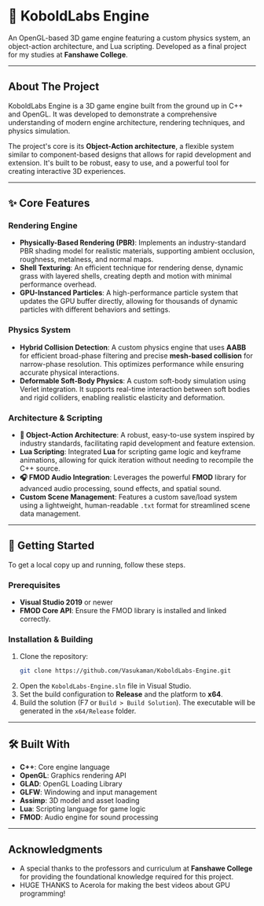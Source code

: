# 🐺 KoboldLabs Engine

An OpenGL-based 3D game engine featuring a custom physics system, an object-action architecture, and Lua scripting. Developed as a final project for my studies at **Fanshawe College**.

-----

## About The Project

KoboldLabs Engine is a 3D game engine built from the ground up in C++ and OpenGL. It was developed to demonstrate a comprehensive understanding of modern engine architecture, rendering techniques, and physics simulation.

The project's core is its **Object-Action architecture**, a flexible system similar to component-based designs that allows for rapid development and extension. It's built to be robust, easy to use, and a powerful tool for creating interactive 3D experiences.

-----

## ✨ Core Features

### Rendering Engine

  * **Physically-Based Rendering (PBR)**: Implements an industry-standard PBR shading model for realistic materials, supporting ambient occlusion, roughness, metalness, and normal maps.
  * **Shell Texturing**: An efficient technique for rendering dense, dynamic grass with layered shells, creating depth and motion with minimal performance overhead.
  * **GPU-Instanced Particles**: A high-performance particle system that updates the GPU buffer directly, allowing for thousands of dynamic particles with different behaviors and settings.

### Physics System

  * **Hybrid Collision Detection**: A custom physics engine that uses **AABB** for efficient broad-phase filtering and precise **mesh-based collision** for narrow-phase resolution. This optimizes performance while ensuring accurate physical interactions.
  * **Deformable Soft-Body Physics**: A custom soft-body simulation using Verlet integration. It supports real-time interaction between soft bodies and rigid colliders, enabling realistic elasticity and deformation.

### Architecture & Scripting

  * **🧩 Object-Action Architecture**: A robust, easy-to-use system inspired by industry standards, facilitating rapid development and feature extension.
  * **Lua Scripting**: Integrated **Lua** for scripting game logic and keyframe animations, allowing for quick iteration without needing to recompile the C++ source.
  * **🎧 FMOD Audio Integration**: Leverages the powerful **FMOD** library for advanced audio processing, sound effects, and spatial sound.
  * **Custom Scene Management**: Features a custom save/load system using a lightweight, human-readable `.txt` format for streamlined scene data management.

-----

## 🚀 Getting Started

To get a local copy up and running, follow these steps.

### Prerequisites

  * **Visual Studio 2019** or newer
  * **FMOD Core API**: Ensure the FMOD library is installed and linked correctly.

### Installation & Building

1.  Clone the repository:
    ```sh
    git clone https://github.com/Vasukaman/KoboldLabs-Engine.git
    ```
2.  Open the `KoboldLabs-Engine.sln` file in Visual Studio.
3.  Set the build configuration to **Release** and the platform to **x64**.
4.  Build the solution (F7 or `Build > Build Solution`). The executable will be generated in the `x64/Release` folder.

-----

## 🛠️ Built With

  * **C++**: Core engine language
  * **OpenGL**: Graphics rendering API
  * **GLAD**: OpenGL Loading Library
  * **GLFW**: Windowing and input management
  * **Assimp**: 3D model and asset loading
  * **Lua**: Scripting language for game logic
  * **FMOD**: Audio engine for sound processing

-----

## Acknowledgments

  * A special thanks to the professors and curriculum at **Fanshawe College** for providing the foundational knowledge required for this project.
  * HUGE THANKS to Acerola for making the best videos about GPU programming!
